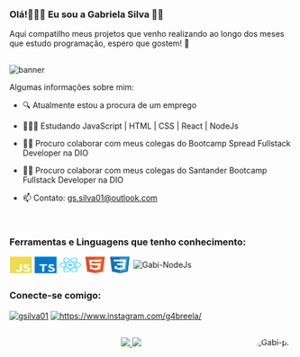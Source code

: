 ### Olá!🙋🏽‍♀️ Eu sou a Gabriela Silva 👋🏽

Aqui compatilho meus projetos que venho realizando ao longo dos meses que estudo programação, espero que gostem! 🥰
##

![banner](https://mentorama.com.br/blog/wp-content/uploads/2021/03/mulheres-pioneiras-revolucionaram-tecnologia.png) 



Algumas informações sobre mim: 

- 🔍 Atualmente estou a procura de um emprego
 
- 👩🏽‍💻 Estudando JavaScript | HTML | CSS | React | NodeJs

- 🤝🏽 Procuro colaborar com meus colegas do Bootcamp Spread Fullstack Developer na DIO

- 🤝🏽 Procuro colaborar com meus colegas do Santander Bootcamp Fullstack Developer na DIO

- 📫 Contato: gs.silva01@outlook.com


<div style="display: inline_block"><br>
 <h3 align="left">Ferramentas e Linguagens que tenho conhecimento: </h3>
 <img align="center" alt="Gabi-Js" height="30" width="40" src="https://raw.githubusercontent.com/devicons/devicon/master/icons/javascript/javascript-plain.svg">
 <img align="center" alt="Gabi-Ts" height="30" width="40" src="https://raw.githubusercontent.com/devicons/devicon/master/icons/typescript/typescript-plain.svg">
 <img align="center" alt="Gabi-React" height="30" width="40" src="https://raw.githubusercontent.com/devicons/devicon/master/icons/react/react-original.svg">
 <img align="center" alt="Gabi-HTML" height="30" width="40" src="https://raw.githubusercontent.com/devicons/devicon/master/icons/html5/html5-original.svg">
 <img align="center" alt="Gabi-CSS" height="30" width="40" src="https://raw.githubusercontent.com/devicons/devicon/master/icons/css3/css3-original.svg">
 <img align="center" alt="Gabi-NodeJs" height="30" width="40" src="https://cdn.jsdelivr.net/gh/devicons/devicon/icons/nodejs/nodejs-original.svg">
          
</div>
  
 ##
 
<div>
<h3 align="left">Conecte-se comigo: </h3>
<p align="left">
<a href="https://www.linkedin.com/in/gsilva01/" target="blank" ><img align="center" src="https://raw.githubusercontent.com/rahuldkjain/github-profile-readme-generator/master/src/images/icons/Social/linked-in-alt.svg" alt="gsilva01" height="30" width="40" / target:"blank"></a>
<a href="https://www.instagram.com/g4breela/" target="blank"><img align="center" src="https://raw.githubusercontent.com/rahuldkjain/github-profile-readme-generator/master/src/images/icons/Social/instagram.svg" alt="https://www.instagram.com/g4breela/" height="30" width="40" /></a>
</p>
 
 ##
</div>

<img align="right" alt="Gabi-pic" height="150" style="border-radius:50px;" src="https://picrew.me/shareImg/org/202206/338224_Vwzuqdaq.png">

<div align="center">
  <a href="https://github.com/G4breela">
  <img height="130em" src="https://github-readme-stats.vercel.app/api?username=g4breela&show_icons=true&theme=tokyonight&include_all_commits=true&count_private=true"/>
  <img height="130em" src="https://github-readme-stats.vercel.app/api/top-langs/?username=g4breela&layout=compact&langs_count=7&theme=tokyonight"/> </a>
</div>


  
  
